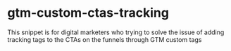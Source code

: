 # gtm-custom-ctas-tracking
This snippet is for digital marketers who trying to solve the issue of adding tracking tags to the CTAs on the funnels through GTM custom tags
